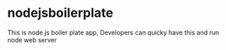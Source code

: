 nodejsboilerplate
=================

This is node js boiler plate app, Developers can quicky have this and run node web server
